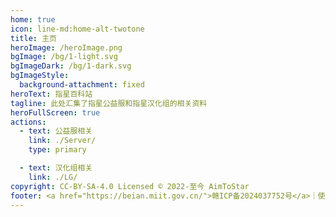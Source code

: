 ```yaml
---
home: true
icon: line-md:home-alt-twotone
title: 主页
heroImage: /heroImage.png
bgImage: /bg/1-light.svg
bgImageDark: /bg/1-dark.svg
bgImageStyle:
  background-attachment: fixed
heroText: 指星百科站
tagline: 此处汇集了指星公益服和指星汉化组的相关资料
heroFullScreen: true
actions:
  - text: 公益服相关
    link: ./Server/
    type: primary

  - text: 汉化组相关
    link: ./LG/
copyright: CC-BY-SA-4.0 Licensed © 2022-至今 AimToStar
footer: <a href="https://beian.miit.gov.cn/">赣ICP备2024037752号</a>｜使用 <a href="https://theme-hope.vuejs.press/zh/" target="_blank">VuePress Theme Hope</a> 主题
---
```


